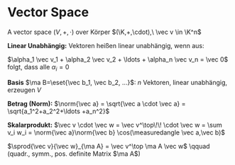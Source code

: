 Vector Space
============

A vector space $(V,+,\cdot)$ over Körper $(\K,+,\cdot),\ \vec v \in \K^n$

**Linear Unabhängig:** Vektoren heißen linear unabhängig, wenn aus: 

$\alpha_1 \vec v_1 + \alpha_2 \vec v_2 + \ldots + \alpha_n \vec v_n = \vec 0$ folgt, dass alle $\alpha_i = 0$

**Basis** $\ma B=\eset{\vec b_1, \vec b_2, ...}$: $n$ Vektoren, linear unabhängig, erzeugen $V$

**Betrag (Norm):** $\norm{\vec a} = \sqrt{\vec a \cdot \vec a} = \sqrt{a_1^2+a_2^2+\ldots +a_n^2}$

**Skalarprodukt:** $\vec v \cdot \vec w = \vec v^\top\!\! \cdot \vec w = \sum v_i w_i = \norm{\vec a}\norm{\vec b} \cos(\measuredangle \vec a,\vec b)$

$\sprod{\vec v}{\vec w}_{\ma A} = \vec v^\top \ma A \vec w$ \qquad (quadr., symm., pos. definite Matrix $\ma A$)

